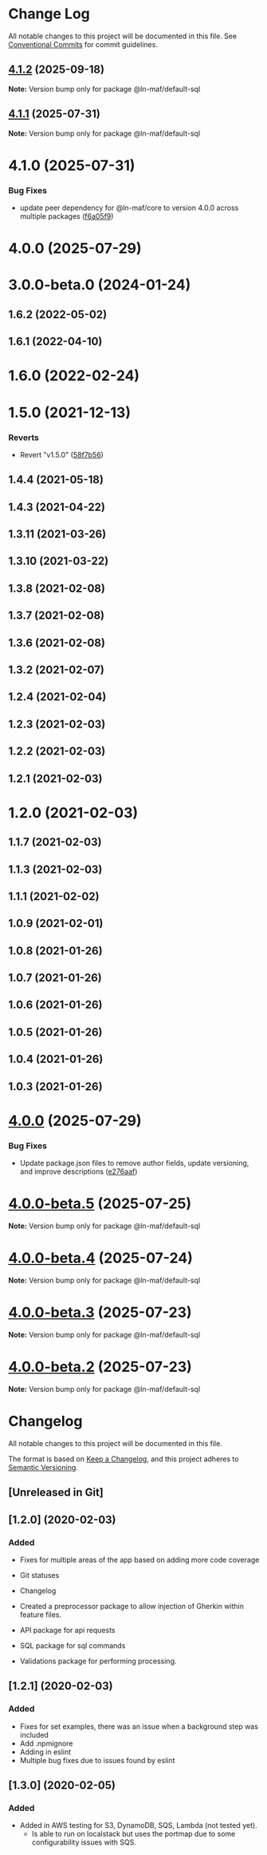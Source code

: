 # Change Log

All notable changes to this project will be documented in this file.
See [Conventional Commits](https://conventionalcommits.org) for commit guidelines.

## [4.1.2](https://github.com/hpcc-systems/MAF/compare/@ln-maf/default-sql@4.1.1...@ln-maf/default-sql@4.1.2) (2025-09-18)

**Note:** Version bump only for package @ln-maf/default-sql





## [4.1.1](https://github.com/hpcc-systems/MAF/compare/@ln-maf/default-sql@4.1.0...@ln-maf/default-sql@4.1.1) (2025-07-31)

**Note:** Version bump only for package @ln-maf/default-sql





# 4.1.0 (2025-07-31)


### Bug Fixes

* update peer dependency for @ln-maf/core to version 4.0.0 across multiple packages ([f6a05f9](https://github.com/hpcc-systems/MAF/commit/f6a05f91ed564be6ba3874a3c9ad89cd4c58f6dc))



# 4.0.0 (2025-07-29)



# 3.0.0-beta.0 (2024-01-24)



## 1.6.2 (2022-05-02)



## 1.6.1 (2022-04-10)



# 1.6.0 (2022-02-24)



# 1.5.0 (2021-12-13)


### Reverts

* Revert "v1.5.0" ([58f7b56](https://github.com/hpcc-systems/MAF/commit/58f7b56cb9fda278b85a0198bc6265ca2f63b49c))



## 1.4.4 (2021-05-18)



## 1.4.3 (2021-04-22)



## 1.3.11 (2021-03-26)



## 1.3.10 (2021-03-22)



## 1.3.8 (2021-02-08)



## 1.3.7 (2021-02-08)



## 1.3.6 (2021-02-08)



## 1.3.2 (2021-02-07)



## 1.2.4 (2021-02-04)



## 1.2.3 (2021-02-03)



## 1.2.2 (2021-02-03)



## 1.2.1 (2021-02-03)



# 1.2.0 (2021-02-03)



## 1.1.7 (2021-02-03)



## 1.1.3 (2021-02-03)



## 1.1.1 (2021-02-02)



## 1.0.9 (2021-02-01)



## 1.0.8 (2021-01-26)



## 1.0.7 (2021-01-26)



## 1.0.6 (2021-01-26)



## 1.0.5 (2021-01-26)



## 1.0.4 (2021-01-26)



## 1.0.3 (2021-01-26)





# [4.0.0](https://github.com/hpcc-systems/MAF/compare/@ln-maf/default-sql@4.0.0-beta.5...@ln-maf/default-sql@4.0.0) (2025-07-29)


### Bug Fixes

* Update package.json files to remove author fields, update versioning, and improve descriptions ([e276aaf](https://github.com/hpcc-systems/MAF/commit/e276aaf6c53bd1edb83193f148261070bc292277))





# [4.0.0-beta.5](https://github.com/hpcc-systems/MAF/compare/@ln-maf/default-sql@4.0.0-beta.4...@ln-maf/default-sql@4.0.0-beta.5) (2025-07-25)

**Note:** Version bump only for package @ln-maf/default-sql





# [4.0.0-beta.4](https://github.com/hpcc-systems/MAF/compare/@ln-maf/default-sql@4.0.0-beta.3...@ln-maf/default-sql@4.0.0-beta.4) (2025-07-24)

**Note:** Version bump only for package @ln-maf/default-sql





# [4.0.0-beta.3](https://github.com/hpcc-systems/MAF/compare/@ln-maf/default-sql@4.0.0-beta.2...@ln-maf/default-sql@4.0.0-beta.3) (2025-07-23)

**Note:** Version bump only for package @ln-maf/default-sql





# [4.0.0-beta.2](https://github.com/hpcc-systems/MAF/compare/@ln-maf/default-sql@4.0.0-beta.1...@ln-maf/default-sql@4.0.0-beta.2) (2025-07-23)

**Note:** Version bump only for package @ln-maf/default-sql





# Changelog
All notable changes to this project will be documented in this file.

The format is based on [Keep a Changelog](https://keepachangelog.com/en/1.0.0/),
and this project adheres to [Semantic Versioning](https://semver.org/spec/v2.0.0.html).

## [Unreleased in Git]

## [1.2.0] (2020-02-03)
### Added
* Fixes for multiple areas of the app based on adding more code coverage
* Git statuses
* Changelog 

* Created a preprocessor package to allow injection of Gherkin within feature files.

* API package for api requests
* SQL package for sql commands
* Validations package for performing processing.

## [1.2.1] (2020-02-03)
### Added
 * Fixes for set examples, there was an issue when a background step was included
 * Add .npmignore
 * Adding in eslint
 * Multiple bug fixes due to issues found by eslint

## [1.3.0] (2020-02-05)
### Added
 * Added in AWS testing for S3, DynamoDB, SQS, Lambda (not tested yet).  
     * Is able to run on localstack but uses the portmap due to some configurability issues with SQS.
